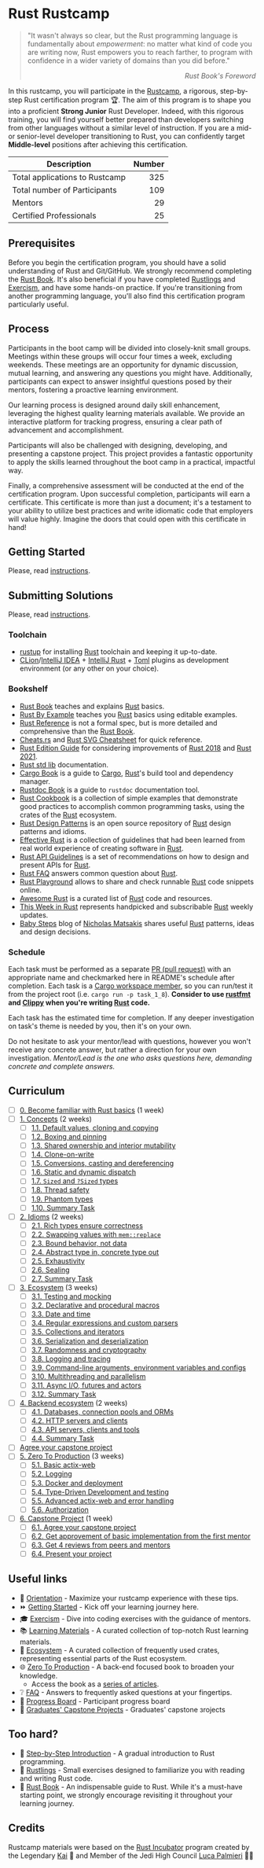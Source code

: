 Rust Rustcamp
==============

> "It wasn't always so clear, but the Rust programming language is fundamentally about _empowerment_: no matter what kind of code you are writing now, Rust empowers you to reach farther, to program with confidence in a wider variety of domains than you did before."
_<div align="right">Rust Book's Foreword</div>_

In this rustcamp, you will participate in the [Rustcamp], a rigorous, step-by-step Rust certification program 🏆. The aim of this program is to shape you into a proficient **Strong Junior** Rust Developer. Indeed, with this rigorous training, you will find yourself better prepared than developers switching from other languages without a similar level of instruction. If you are a mid- or senior-level developer transitioning to Rust, you can confidently target **Middle-level** positions after achieving this certification.

| Description                     | Number |
|---------------------------------|-------:|
| Total applications to Rustcamp  |    325 |
| Total number of Participants    |    109 |
| Mentors    |    29 |
| Certified Professionals         |     25 |

## Prerequisites

Before you begin the certification program, you should have a solid understanding of Rust and Git/GitHub. We strongly recommend completing the [Rust Book]. It's also beneficial if you have completed [Rustlings] and [Exercism], and have some hands-on practice. If you're transitioning from another programming language, you'll also find this certification program particularly useful.

## Process

Participants in the boot camp will be divided into closely-knit small groups. Meetings within these groups will occur four times a week, excluding weekends. These meetings are an opportunity for dynamic discussion, mutual learning, and answering any questions you might have. Additionally, participants can expect to answer insightful questions posed by their mentors, fostering a proactive learning environment.

Our learning process is designed around daily skill enhancement, leveraging the highest quality learning materials available. We provide an interactive platform for tracking progress, ensuring a clear path of advancement and accomplishment.

Participants will also be challenged with designing, developing, and presenting a capstone project. This project provides a fantastic opportunity to apply the skills learned throughout the boot camp in a practical, impactful way.

Finally, a comprehensive assessment will be conducted at the end of the certification program. Upon successful completion, participants will earn a certificate. This certificate is more than just a document; it's a testament to your ability to utilize best practices and write idiomatic code that employers will value highly. Imagine the doors that could open with this certificate in hand!

## Getting Started

Please, read [instructions][Getting Started].

## Submitting Solutions

Please, read [instructions][Submitting Solutions].

### Toolchain

- [rustup] for installing [Rust] toolchain and keeping it up-to-date.
- [CLion]/[IntelliJ IDEA] + [IntelliJ Rust] + [Toml][IntelliJ Toml] plugins as development environment (or any other on your choice).


### Bookshelf

- [Rust Book] teaches and explains [Rust] basics.
- [Rust By Example] teaches you [Rust] basics using editable examples.
- [Rust Reference] is not a formal spec, but is more detailed and comprehensive than the [Rust Book].
- [Cheats.rs] and [Rust SVG Cheatsheet] for quick reference.
- [Rust Edition Guide] for considering improvements of [Rust 2018] and [Rust 2021].
- [Rust std lib] documentation.
- [Cargo Book] is a guide to [Cargo], [Rust]'s build tool and dependency manager.
- [Rustdoc Book] is a guide to `rustdoc` documentation tool.
- [Rust Cookbook] is a collection of simple examples that demonstrate good practices to accomplish common programming tasks, using the crates of the [Rust] ecosystem.
- [Rust Design Patterns] is an open source repository of [Rust] design patterns and idioms.
- [Effective Rust] is a collection of guidelines that had been learned from real world experience of creating software in [Rust].
- [Rust API Guidelines] is a set of recommendations on how to design and present APIs for [Rust].
- [Rust FAQ] answers common question about [Rust].
- [Rust Playground] allows to share and check runnable [Rust] code snippets online.
- [Awesome Rust] is a curated list of [Rust] code and resources.
- [This Week in Rust] represents handpicked and subscribable [Rust] weekly updates.
- [Baby Steps] blog of [Nicholas Matsakis](https://github.com/nikomatsakis) shares useful [Rust] patterns, ideas and design decisions.




### Schedule

Each task must be performed as a separate [PR (pull request)][PR] with an appropriate name and checkmarked here in README's schedule after completion. Each task is a [Cargo workspace member][13], so you can run/test it from the project root (i.e. `cargo run -p task_1_8`). __Consider to use [rustfmt] and [Clippy] when you're writing [Rust] code.__

Each task has the estimated time for completion. If any deeper investigation on task's theme is needed by you, then it's on your own.

Do not hesitate to ask your mentor/lead with questions, however you won't receive any concrete answer, but rather a direction for your own investigation. _Mentor/Lead is the one who asks questions here, demanding concrete and complete answers._

## Curriculum

- [ ] [0. Become familiar with Rust basics][Task 0] (1 week)
- [ ] [1. Concepts][Task 1] (2 weeks)
    - [ ] [1.1. Default values, cloning and copying][Task 1.1]
    - [ ] [1.2. Boxing and pinning][Task 1.2]
    - [ ] [1.3. Shared ownership and interior mutability][Task 1.3]
    - [ ] [1.4. Clone-on-write][Task 1.4]
    - [ ] [1.5. Conversions, casting and dereferencing][Task 1.5]
    - [ ] [1.6. Static and dynamic dispatch][Task 1.6]
    - [ ] [1.7. `Sized` and `?Sized` types][Task 1.7]
    - [ ] [1.8. Thread safety][Task 1.8]
    - [ ] [1.9. Phantom types][Task 1.9]
    - [ ] [1.10. Summary Task][Task 1 Summary Task]
- [ ] [2. Idioms][Task 2] (2 weeks)
    - [ ] [2.1. Rich types ensure correctness][Task 2.1]
    - [ ] [2.2. Swapping values with `mem::replace`][Task 2.2]
    - [ ] [2.3. Bound behavior, not data][Task 2.3]
    - [ ] [2.4. Abstract type in, concrete type out][Task 2.4]
    - [ ] [2.5. Exhaustivity][Task 2.5]
    - [ ] [2.6. Sealing][Task 2.6]
    - [ ] [2.7. Summary Task][Task 2 Summary Task]
- [ ] [3. Ecosystem][Task 3] (3 weeks)
    - [ ] [3.1. Testing and mocking][Task 3.1]
    - [ ] [3.2. Declarative and procedural macros][Task 3.2]
    - [ ] [3.3. Date and time][Task 3.3]
    - [ ] [3.4. Regular expressions and custom parsers][Task 3.4]
    - [ ] [3.5. Collections and iterators][Task 3.5]
    - [ ] [3.6. Serialization and deserialization][Task 3.6]
    - [ ] [3.7. Randomness and cryptography][Task 3.7]
    - [ ] [3.8. Logging and tracing][Task 3.8]
    - [ ] [3.9. Command-line arguments, environment variables and configs][Task 3.9]
    - [ ] [3.10. Multithreading and parallelism][Task 3.10]
    - [ ] [3.11. Async I/O, futures and actors][Task 3.11]
    - [ ] [3.12. Summary Task][Task 3 Summary Task]
- [ ] [4. Backend ecosystem][Task 4] (2 weeks)
    - [ ] [4.1. Databases, connection pools and ORMs][Task 4.1]
    - [ ] [4.2. HTTP servers and clients][Task 4.2]
    - [ ] [4.3. API servers, clients and tools][Task 4.3]
    - [ ] [4.4. Summary Task][Task 4 Summary Task]
- [ ] [Agree your capstone project][Task 6.1]
- [ ] [5. Zero To Production][Task 5] (3 weeks)
    - [ ] [5.1. Basic actix-web][Task 5.1]
    - [ ] [5.2. Logging][Task 5.2]
    - [ ] [5.3. Docker and deployment][Task 5.3]
    - [ ] [5.4. Type-Driven Development and testing][Task 5.4]
    - [ ] [5.5. Advanced actix-web and error handling][Task 5.5]
    - [ ] [5.6. Authorization][Task 5.6]
- [ ] [6. Capstone Project][Task 6] (1 week)
    - [ ] [6.1. Agree your capstone project][Task 6.1]
    - [ ] [6.2. Get approvement of basic implementation from the first mentor][Task 6.2]
    - [ ] [6.3. Get 4 reviews from peers and mentors][Task 6.3]
    - [ ] [6.4. Present your project][Task 6.4]

## Useful links

- 🧭 [Orientation] - Maximize your rustcamp experience with these tips.
- ⏩ [Getting Started][Getting Started] - Kick off your learning journey here.
- 🎓 [Exercism] - Dive into coding exercises with the guidance of mentors.
- 📚 [Learning Materials][Learning Materials] - A curated collection of top-notch Rust learning materials.
- 🔧 [Ecosystem][Ecosystem] - A curated collection of frequently used crates, representing essential parts of the Rust ecosystem.
- 🌐 [Zero To Production] - A back-end focused book to broaden your knowledge.
  - Access the book as a [series of articles][Zero To Production as a series of articles].
- ❔ [FAQ] - Answers to frequently asked questions at your fingertips.
- 🔄 [Progress Board] - Participant progress board
- 🚀 [Graduates' Capstone Projects] - Graduates' сapstone зrojects
  
## Too hard?

- 👣 [Step-by-Step Introduction] - A gradual introduction to Rust programming.
- 🐣 [Rustlings] - Small exercises designed to familiarize you with reading and writing Rust code.
- 📘 [Rust Book] - An indispensable guide to Rust. While it's a must-have starting point, we strongly encourage revisiting it throughout your learning journey.
<!-- - 🗂️ Awesome List of [Learning Materials on Git][Learning Materials on Git] - Essential resources for mastering Git. -->

## Credits

Rustcamp materials were based on the [Rust Incubator](https://github.com/instrumentisto/rust-incubator) program created by the Legendary [Kai](https://github.com/tyranron) 💜 and Member of the Jedi High Council [Luca Palmieri](https://github.com/LukeMathWalker) 🧙‍♂️

[Task 0]: 0_basics
[Task 1]: 1_concepts
[Task 1.1]: 1_concepts/1_1_default_clone_copy
[Task 1.2]: 1_concepts/1_2_box_pin
[Task 1.3]: 1_concepts/1_3_rc_cell
[Task 1.4]: 1_concepts/1_4_cow
[Task 1.5]: 1_concepts/1_5_convert_cast_deref
[Task 1.6]: 1_concepts/1_6_dispatch
[Task 1.7]: 1_concepts/1_7_sized
[Task 1.8]: 1_concepts/1_8_thread_safety
[Task 1.9]: 1_concepts/1_9_phantom
[Task 1 Summary Task]: 1_concepts/README.md#task
[Task 2]: 2_idioms
[Task 2.1]: 2_idioms/2_1_type_safety
[Task 2.2]: 2_idioms/2_2_mem_replace
[Task 2.3]: 2_idioms/2_3_bound_impl
[Task 2.4]: 2_idioms/2_4_generic_in_type_out
[Task 2.5]: 2_idioms/2_5_exhaustivity
[Task 2.6]: 2_idioms/2_6_sealing
[Task 2 Summary Task]: 2_idioms/README.md#task
[Task 3]: 3_ecosystem
[Task 3.1]: 3_ecosystem/3_1_testing
[Task 3.2]: 3_ecosystem/3_2_macro
[Task 3.3]: 3_ecosystem/3_3_date_time
[Task 3.4]: 3_ecosystem/3_4_regex_parsing
[Task 3.5]: 3_ecosystem/3_5_collections
[Task 3.6]: 3_ecosystem/3_6_serde
[Task 3.7]: 3_ecosystem/3_7_rand_crypto
[Task 3.8]: 3_ecosystem/3_8_log
[Task 3.9]: 3_ecosystem/3_9_cmd_env_conf
[Task 3.10]: 3_ecosystem/3_10_threads
[Task 3.11]: 3_ecosystem/3_11_async
[Task 3 Summary Task]: 3_ecosystem/README.md#task
[Task 4]: 4_backend
[Task 4.1]: 4_backend/4_1_db
[Task 4.2]: 4_backend/4_2_http
[Task 4.3]: 4_backend/4_3_api
[Task 4 Summary Task]: 4_backend/README.md#task
[Task 5]: 5_zero2prod
[Task 5.1]: 5_zero2prod/3_chapter
[Task 5.2]: 5_zero2prod/4_chapter
[Task 5.3]: 5_zero2prod/5_chapter
[Task 5.4]: 5_zero2prod/6_chapter
[Task 5.5]: 5_zero2prod/7_chapter
[Task 5.6]: 5_zero2prod/10_chapter
[Task 6]: 6_project
[Task 6.1]: 6_project/README.md#task-61-agree-on-your-capstone-project
[Task 6.2]: 6_project/README.md#task-62-get-approvement-of-basic-implementation-from-the-first-mentor
[Task 6.3]: 6_project/README.md#task-63-get-4-reviews-from-peers-and-mentors
[Task 6.4]: 6_project/README.md#task-64-present-your-project

[Awesome Rust]: https://github.com/rust-unofficial/awesome-rust
[Baby Steps]: http://smallcultfollowing.com/babysteps
[Cargo]: https://github.com/rust-lang/cargo
[Cargo Book]: https://doc.rust-lang.org/cargo
[Cheats.rs]: https://cheats.rs
[CLion]: https://www.jetbrains.com/clion
[Effective Rust]: https://www.lurklurk.org/effective-rust
[GitHub repository]: https://help.github.com/articles/github-glossary/#repository
[IntelliJ IDEA]: https://www.jetbrains.com/idea
[IntelliJ Rust]: https://intellij-rust.github.io
[IntelliJ Toml]: https://plugins.jetbrains.com/plugin/8195-toml
[PR]: https://help.github.com/articles/github-glossary/#pull-request
[workspace]: https://doc.rust-lang.org/book/ch14-03-cargo-workspaces.html
[Rust]: https://www.rust-lang.org
[Rust 2018]: https://doc.rust-lang.org/edition-guide/rust-2018/index.html
[Rust 2021]: https://doc.rust-lang.org/edition-guide/rust-2021/index.html
[Rust API Guidelines]: https://rust-lang.github.io/api-guidelines
[Rust By Example]: https://doc.rust-lang.org/rust-by-example
[Rust Cookbook]: https://rust-lang-nursery.github.io/rust-cookbook
[Rust Design Patterns]: https://rust-unofficial.github.io/patterns
[Rust Edition Guide]: https://doc.rust-lang.org/edition-guide
[Rust FAQ]: https://prev.rust-lang.org/faq.html
[Rust Playground]: https://play.rust-lang.org
[Rust Reference]: https://doc.rust-lang.org/reference
[Rust std lib]: https://doc.rust-lang.org/std
[Rust SVG Cheatsheet]: https://www.breakdown-notes.com/make/load/rust_cs_canvas/true
[Rustdoc Book]: https://doc.rust-lang.org/rustdoc
[Clippy]: https://github.com/rust-lang/rust-clippy
[rustfmt]: https://github.com/rust-lang/rustfmt
[Rustcamp ]: https://github.com/rust-lang-ua/rustcamp
[Fork As Template]: https://help.github.com/en/articles/creating-a-repository-from-a-template
[rustup]: https://rustup.rs
[This Week in Rust]: https://this-week-in-rust.org
[bot]: https://github.com/1tbot
[how to fork - step by step]: ./how_to_fork.md

[Orientation]: ./orientation.md
[Getting Started]: ./orientation.md#getting-started
[Submitting Solutions]: ./orientation.md#submitting-solutions
[Exercism]: https://exercism.org/tracks/rust
[Rust Quiz]: https://github.com/dtolnay/rust-quiz
[Learning Materials]: https://github.com/rust-lang-ua/learn_rust_together/blob/master/learn.md
[Ecosystem]: https://github.com/rust-lang-ua/learn_rust_together/blob/master/toolbox_general.md
[Zero To Production]: https://www.zero2prod.com/index.html?country=Ukraine&discount_code=EEU60
[Zero To Production as a series of articles]: ./backend_book.md
[FAQ]: ./faq.md
[Step-by-Step Introduction]: https://github.com/rust-lang-ua/learn_rust_together/blob/master/introduction.md
[Rustlings]: https://github.com/rust-lang/rustlings
[Learning Materials on Git]: https://github.com/Learn-Together-Pro/LearnGitTogether
[Rust Book]: https://doc.rust-lang.org/book
[Progress Board]: https://github.com/rust-lang-ua/rustcamp_progress/blob/master/README.md
[Graduates' Capstone Projects]: https://github.com/rust-lang-ua/rustcamp_projects


[13]: https://doc.rust-lang.org/book/ch14-03-cargo-workspaces.html
